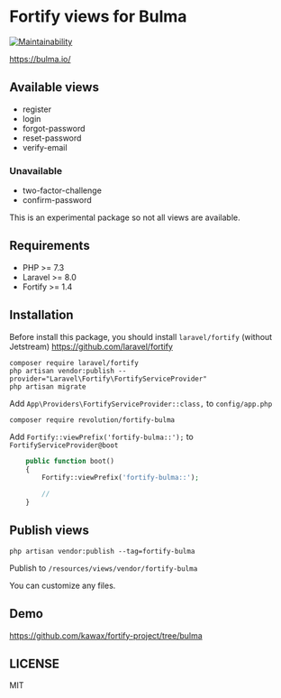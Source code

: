 # Fortify views for Bulma

[![Maintainability](https://api.codeclimate.com/v1/badges/67153b6fa37b69b167fd/maintainability)](https://codeclimate.com/github/kawax/fortify-bulma/maintainability)

https://bulma.io/

## Available views
- register
- login
- forgot-password
- reset-password
- verify-email

### Unavailable
- two-factor-challenge
- confirm-password

This is an experimental package so not all views are available.

## Requirements
- PHP >= 7.3
- Laravel >= 8.0
- Fortify >= 1.4

## Installation
Before install this package, you should install `laravel/fortify` (without Jetstream)
https://github.com/laravel/fortify

```
composer require laravel/fortify
php artisan vendor:publish --provider="Laravel\Fortify\FortifyServiceProvider"
php artisan migrate
```

Add `App\Providers\FortifyServiceProvider::class,` to `config/app.php`

```
composer require revolution/fortify-bulma
```

Add `Fortify::viewPrefix('fortify-bulma::');` to `FortifyServiceProvider@boot`

```php
    public function boot()
    {
        Fortify::viewPrefix('fortify-bulma::');

        //
    }
```

## Publish views

```
php artisan vendor:publish --tag=fortify-bulma
```

Publish to `/resources/views/vendor/fortify-bulma`

You can customize any files.

## Demo
https://github.com/kawax/fortify-project/tree/bulma

## LICENSE
MIT  
